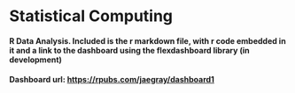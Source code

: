 # Statistical Computing
#### R Data Analysis. Included is the r markdown file, with r code embedded in it and a link to the dashboard using the flexdashboard library (in development)
#### Dashboard url: https://rpubs.com/jaegray/dashboard1
